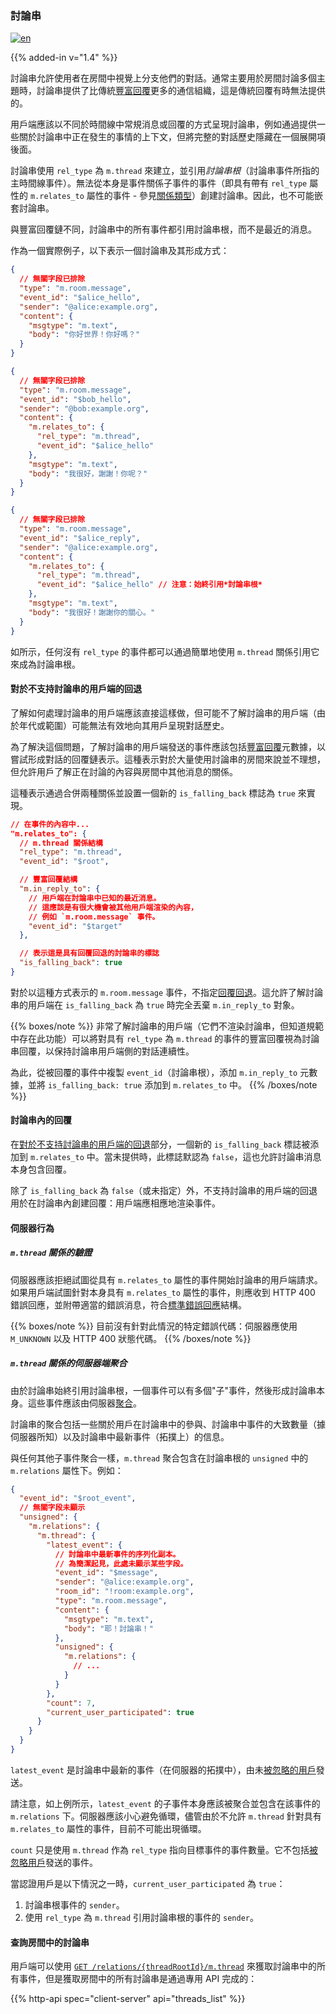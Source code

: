 ### 討論串

[![en](https://img.shields.io/badge/lang-en-purple.svg)](https://github.com/message-exp/matrix_organized_spec/tree/main/v1.11/client-server-api/en/threading.md)

{{% added-in v="1.4" %}}

討論串允許使用者在房間中視覺上分支他們的對話。通常主要用於房間討論多個主題時，討論串提供了比傳統[豐富回覆](#rich-replies)更多的通信組織，這是傳統回覆有時無法提供的。

用戶端應該以不同於時間線中常規消息或回覆的方式呈現討論串，例如通過提供一些關於討論串中正在發生的事情的上下文，但將完整的對話歷史隱藏在一個展開項後面。

討論串使用 `rel_type` 為 `m.thread` 來建立，並引用*討論串根*（討論串事件所指的主時間線事件）。無法從本身是事件關係子事件的事件（即具有帶有 `rel_type` 屬性的 `m.relates_to` 屬性的事件 - 參見[關係類型](#relationship-types)）創建討論串。因此，也不可能嵌套討論串。

與豐富回覆鏈不同，討論串中的所有事件都引用討論串根，而不是最近的消息。

作為一個實際例子，以下表示一個討論串及其形成方式：

```json
{
  // 無關字段已排除
  "type": "m.room.message",
  "event_id": "$alice_hello",
  "sender": "@alice:example.org",
  "content": {
    "msgtype": "m.text",
    "body": "你好世界！你好嗎？"
  }
}
```

```json
{
  // 無關字段已排除
  "type": "m.room.message",
  "event_id": "$bob_hello",
  "sender": "@bob:example.org",
  "content": {
    "m.relates_to": {
      "rel_type": "m.thread",
      "event_id": "$alice_hello"
    },
    "msgtype": "m.text",
    "body": "我很好，謝謝！你呢？"
  }
}
```

```json
{
  // 無關字段已排除
  "type": "m.room.message",
  "event_id": "$alice_reply",
  "sender": "@alice:example.org",
  "content": {
    "m.relates_to": {
      "rel_type": "m.thread",
      "event_id": "$alice_hello" // 注意：始終引用*討論串根*
    },
    "msgtype": "m.text",
    "body": "我很好！謝謝你的關心。"
  }
}
```

如所示，任何沒有 `rel_type` 的事件都可以通過簡單地使用 `m.thread` 關係引用它來成為討論串根。

#### 對於不支持討論串的用戶端的回退

了解如何處理討論串的用戶端應該直接這樣做，但可能不了解討論串的用戶端（由於年代或範圍）可能無法有效地向其用戶呈現對話歷史。

為了解決這個問題，了解討論串的用戶端發送的事件應該包括[豐富回覆](#rich-replies)元數據，以嘗試形成對話的回覆鏈表示。這種表示對於大量使用討論串的房間來說並不理想，但允許用戶了解正在討論的內容與房間中其他消息的關係。

這種表示通過合併兩種關係並設置一個新的 `is_falling_back` 標誌為 `true` 來實現。

```json
// 在事件的內容中...
"m.relates_to": {
  // m.thread 關係結構
  "rel_type": "m.thread",
  "event_id": "$root",

  // 豐富回覆結構
  "m.in_reply_to": {
    // 用戶端在討論串中已知的最近消息。
    // 這應該是有很大機會被其他用戶端渲染的內容，
    // 例如 `m.room.message` 事件。
    "event_id": "$target"
  },

  // 表示這是具有回覆回退的討論串的標誌
  "is_falling_back": true
}
```

對於以這種方式表示的 `m.room.message` 事件，不指定[回覆回退](#fallbacks-for-rich-replies)。這允許了解討論串的用戶端在 `is_falling_back` 為 `true` 時完全丟棄 `m.in_reply_to` 對象。

{{% boxes/note %}}
非常了解討論串的用戶端（它們不渲染討論串，但知道規範中存在此功能）可以將對具有 `rel_type` 為 `m.thread` 的事件的豐富回覆視為討論串回覆，以保持討論串用戶端側的對話連續性。

為此，從被回覆的事件中複製 `event_id`（討論串根），添加 `m.in_reply_to` 元數據，並將 `is_falling_back: true` 添加到 `m.relates_to` 中。
{{% /boxes/note %}}

#### 討論串內的回覆

在[對於不支持討論串的用戶端的回退](#fallback-for-unthreaded-clients)部分，一個新的 `is_falling_back` 標誌被添加到 `m.relates_to` 中。當未提供時，此標誌默認為 `false`，這也允許討論串消息本身包含回覆。

除了 `is_falling_back` 為 `false`（或未指定）外，不支持討論串的用戶端的回退用於在討論串內創建回覆：用戶端應相應地渲染事件。

#### 伺服器行為

##### `m.thread` 關係的驗證

伺服器應該拒絕試圖從具有 `m.relates_to` 屬性的事件開始討論串的用戶端請求。如果用戶端試圖針對本身具有 `m.relates_to` 屬性的事件，則應收到 HTTP 400 錯誤回應，並附帶適當的錯誤消息，符合[標準錯誤回應](#standard-error-response)結構。

{{% boxes/note %}}
目前沒有針對此情況的特定錯誤代碼：伺服器應使用 `M_UNKNOWN` 以及 HTTP 400 狀態代碼。
{{% /boxes/note %}}

##### `m.thread` 關係的伺服器端聚合

由於討論串始終引用討論串根，一個事件可以有多個"子"事件，然後形成討論串本身。這些事件應該由伺服器[聚合](#aggregations-of-child-events)。

討論串的聚合包括一些關於用戶在討論串中的參與、討論串中事件的大致數量（據伺服器所知）以及討論串中最新事件（拓撲上）的信息。

與任何其他子事件聚合一樣，`m.thread` 聚合包含在討論串根的 `unsigned` 中的 `m.relations` 屬性下。例如：

```json
{
  "event_id": "$root_event",
  // 無關字段未顯示
  "unsigned": {
    "m.relations": {
      "m.thread": {
        "latest_event": {
          // 討論串中最新事件的序列化副本。
          // 為簡潔起見，此處未顯示某些字段。
          "event_id": "$message",
          "sender": "@alice:example.org",
          "room_id": "!room:example.org",
          "type": "m.room.message",
          "content": {
            "msgtype": "m.text",
            "body": "耶！討論串！"
          },
          "unsigned": {
            "m.relations": {
              // ...
            }
          }
        },
        "count": 7,
        "current_user_participated": true
      }
    }
  }
}
```

`latest_event` 是討論串中最新的事件（在伺服器的拓撲中），由未[被忽略的用戶](#ignoring-users)發送。

請注意，如上例所示，`latest_event` 的子事件本身應該被聚合並包含在該事件的 `m.relations` 下。伺服器應該小心避免循環，儘管由於不允許 `m.thread` 針對具有 `m.relates_to` 屬性的事件，目前不可能出現循環。

`count` 只是使用 `m.thread` 作為 `rel_type` 指向目標事件的事件數量。它不包括[被忽略用戶](#ignoring-users)發送的事件。

當認證用戶是以下情況之一時，`current_user_participated` 為 `true`：
1. 討論串根事件的 `sender`。
2. 使用 `rel_type` 為 `m.thread` 引用討論串根的事件的 `sender`。

#### 查詢房間中的討論串

用戶端可以使用 [`GET /relations/{threadRootId}/m.thread`](#get_matrixclientv1roomsroomidrelationseventidreltype) 來獲取討論串中的所有事件，但是獲取房間中的所有討論串是通過專用 API 完成的：

{{% http-api spec="client-server" api="threads_list" %}}
